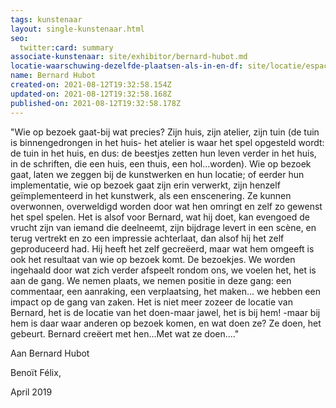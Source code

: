 ```yaml
---
tags: kunstenaar
layout: single-kunstenaar.html
seo:
  twitter:card: summary
associate-kunstenaar: site/exhibitor/bernard-hubot.md
locatie-waarschuwing-dezelfde-plaatsen-als-in-en-df: site/locatie/espace-kamer-9-k9.md
name: Bernard Hubot
created-on: 2021-08-12T19:32:58.154Z
updated-on: 2021-08-12T19:32:58.168Z
published-on: 2021-08-12T19:32:58.178Z
---
```

<!--StartFragment-->

"Wie op bezoek gaat-bij wat precies? Zijn huis, zijn atelier, zijn tuin (de tuin is binnengedrongen in het huis- het atelier is waar het spel opgesteld wordt: de tuin in het huis, en dus: de beestjes zetten hun leven verder in het huis, in de schriften, die een huis, een thuis, een hol...worden). Wie op bezoek gaat, laten we zeggen bij de kunstwerken en hun locatie; of eerder hun implementatie, wie op bezoek gaat zijn erin verwerkt, zijn henzelf geïmplementeerd in het kunstwerk, als een enscenering. Ze kunnen overwonnen, overweldigd worden door wat hen omringt en zelf zo gewenst het spel spelen. Het is alsof voor Bernard, wat hij doet, kan evengoed de vrucht zijn van iemand die deelneemt, zijn bijdrage levert in een scène, en terug vertrekt en zo een impressie achterlaat, dan alsof hij het zelf geproduceerd had. Hij heeft het zelf gecreëerd, maar wat hem omgeeft is ook het resultaat van wie op bezoek komt. De bezoekjes. We worden ingehaald door wat zich verder afspeelt rondom ons, we voelen het, het is aan de gang. We nemen plaats, we nemen positie in deze gang: een commentaar, een aanraking, een verplaatsing, het maken... we hebben een impact op de gang van zaken. Het is niet meer zozeer de locatie van Bernard, het is de locatie van het doen-maar jawel, het is bij hem! -maar bij hem is daar waar anderen op bezoek komen, en wat doen ze? Ze doen, het gebeurt. Bernard creëert met hen...Met wat ze doen...."



Aan Bernard Hubot

Benoït Félix,

April 2019



<!--EndFragment-->